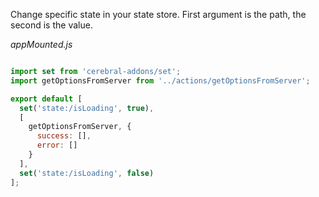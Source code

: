 Change specific state in your state store. First argument is the path, the second is the value.

*appMounted.js*
```javascript

import set from 'cerebral-addons/set';
import getOptionsFromServer from '../actions/getOptionsFromServer';

export default [
  set('state:/isLoading', true),
  [
    getOptionsFromServer, {
      success: [],
      error: []
    }
  ],
  set('state:/isLoading', false)
];
```
